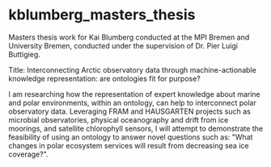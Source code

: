 # kblumberg_masters_thesis
Masters thesis work for Kai Blumberg conducted at the MPI Bremen and University Bremen, conducted under the supervision of Dr. Pier Luigi Buttigieg.

Title: Interconnecting Arctic observatory data through machine-actionable knowledge representation: are ontologies fit for purpose?

I am researching how the representation of expert knowledge about marine and polar environments, within an ontology, can help to interconnect polar observatory data. Leveraging FRAM and HAUSGARTEN projects such as microbial observatories, physical oceanography and drift from ice moorings, and satellite chlorophyll sensors, I will attempt to demonstrate the feasibility of using an ontology to answer novel questions such as: "What changes in polar ecosystem services will result from decreasing sea ice coverage?".
